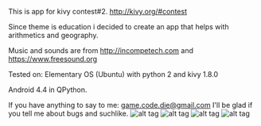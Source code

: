 This is app for kivy contest#2.
http://kivy.org/#contest

Since theme is education i decided to create an app that helps with arithmetics and geography. 

Music and sounds are from
http://incompetech.com
and
https://www.freesound.org

Tested on:
Elementary OS (Ubuntu) with python 2 and kivy 1.8.0

Android 4.4 in QPython.

If you have anything to say to me:
game.code.die@gmail.com
I'll be glad if you tell me about bugs and suchlike.
![alt tag](https://pp.vk.me/c621320/v621320890/225f9/UmC91zagwak.jpg)
![alt tag](http://url/to/img.png)
![alt tag](http://url/to/img.png)
![alt tag](http://url/to/img.png)
